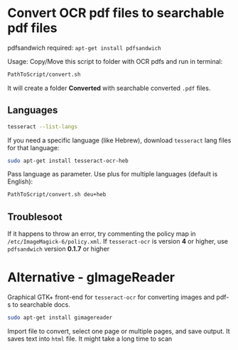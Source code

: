 # Convert OCR pdf files to searchable pdf files

pdfsandwich required: `apt-get install pdfsandwich`

Usage: Copy/Move this script to folder with OCR pdfs and run  in terminal: 

```bash
PathToScript/convert.sh
```

It will create a folder **Converted** with searchable converted `.pdf` files.

## Languages

```bash
tesseract --list-langs
```

If you need a specific language (like Hebrew), download `tesseract` lang files for that language:

```bash
sudo apt-get install tesseract-ocr-heb
```

Pass language as parameter. Use plus for multiple languages (default is English):

```bash
PathToScript/convert.sh deu+heb
```

## Troublesoot

If it happens to throw an error, try commenting the policy map in `/etc/ImageMagick-6/policy.xml`. If `tesseract-ocr` is version **4** or higher, use `pdfsandwich` version **0.1.7** or higher

# Alternative - gImageReader

Graphical GTK+ front-end for `tesseract-ocr` for converting images and pdf-s to searchable docs.

```bash
sudo apt-get install gimagereader
```

Import file to convert, select one page or multiple pages, and save output. It saves text into `html` file. It might take a long time to scan

